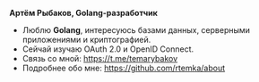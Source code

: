 **Артём Рыбаков, Golang-разработчик**
- Люблю **Golang**, интересуюсь базами данных, серверными приложениями и криптографией.
- Сейчай изучаю OAuth 2.0 и OpenID Connect.
- Связь со мной: https://t.me/temarybakov
- Подробнее обо мне: https://github.com/rtemka/about
